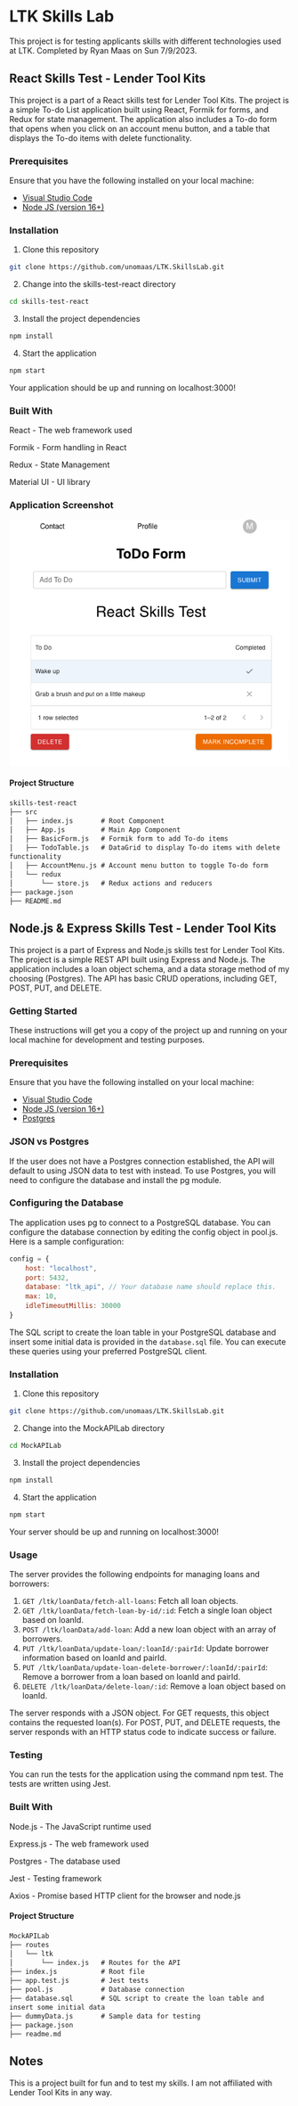 # LTK Skills Lab
This project is for testing applicants skills with different technologies used at LTK.  Completed by Ryan Maas on Sun 7/9/2023.



## React Skills Test - Lender Tool Kits
This project is a part of a React skills test for Lender Tool Kits. The project is a simple To-do List application built using React, Formik for forms, and Redux for state management. The application also includes a To-do form that opens when you click on an account menu button, and a table that displays the To-do items with delete functionality.


### Prerequisites
Ensure that you have the following installed on your local machine:

* [Visual Studio Code](https://code.visualstudio.com/)
* [Node JS (version 16+)](https://nodejs.org/en/download/)


### Installation
1. Clone this repository
```bash
git clone https://github.com/unomaas/LTK.SkillsLab.git
```

2. Change into the skills-test-react directory
```bash
cd skills-test-react
```
3. Install the project dependencies
```bash
npm install
```
4. Start the application
```bash
npm start
```
Your application should be up and running on localhost:3000!


### Built With
React - The web framework used

Formik - Form handling in React

Redux - State Management

Material UI - UI library


### Application Screenshot
![Sample Screenshot of the App](./skills-test-react/public/React-App.png)


#### Project Structure
```
skills-test-react
├── src
│   ├── index.js       # Root Component
│   ├── App.js         # Main App Component
│   ├── BasicForm.js   # Formik form to add To-do items
│   ├── TodoTable.js   # DataGrid to display To-do items with delete functionality
│   ├── AccountMenu.js # Account menu button to toggle To-do form
│   └── redux
│       └── store.js   # Redux actions and reducers
├── package.json
├── README.md
```



## Node.js & Express Skills Test - Lender Tool Kits

This project is a part of Express and Node.js skills test for Lender Tool Kits. The project is a simple REST API built using Express and Node.js. The application includes a loan object schema, and a data storage method of my choosing (Postgres). The API has basic CRUD operations, including GET, POST, PUT, and DELETE.


### Getting Started
These instructions will get you a copy of the project up and running on your local machine for development and testing purposes.


### Prerequisites
Ensure that you have the following installed on your local machine:

* [Visual Studio Code](https://code.visualstudio.com/)
* [Node JS (version 16+)](https://nodejs.org/en/download/)
* [Postgres](https://www.postgresql.org/download/)


### JSON vs Postgres
If the user does not have a Postgres connection established, the API will default to using JSON data to test with instead. To use Postgres, you will need to configure the database and install the pg module.


### Configuring the Database
The application uses pg to connect to a PostgreSQL database. You can configure the database connection by editing the config object in pool.js. Here is a sample configuration:

```javascript
config = {
    host: "localhost",
    port: 5432,
    database: "ltk_api", // Your database name should replace this.
    max: 10,
    idleTimeoutMillis: 30000
}
```

The SQL script to create the loan table in your PostgreSQL database and insert some initial data is provided in the `database.sql` file. You can execute these queries using your preferred PostgreSQL client.


### Installation
1. Clone this repository
```bash
git clone https://github.com/unomaas/LTK.SkillsLab.git
```

2. Change into the MockAPILab directory
```bash
cd MockAPILab
```
3. Install the project dependencies
```bash
npm install
```
4. Start the application
```bash
npm start
```

Your server should be up and running on localhost:3000!


### Usage
The server provides the following endpoints for managing loans and borrowers:

1. `GET /ltk/loanData/fetch-all-loans`: Fetch all loan objects.
2. `GET /ltk/loanData/fetch-loan-by-id/:id`: Fetch a single loan object based on loanId.
3. `POST /ltk/loanData/add-loan`: Add a new loan object with an array of borrowers.
4. `PUT /ltk/loanData/update-loan/:loanId/:pairId`: Update borrower information based on loanId and pairId.
5. `PUT /ltk/loanData/update-loan-delete-borrower/:loanId/:pairId`: Remove a borrower from a loan based on loanId and pairId.
6. `DELETE /ltk/loanData/delete-loan/:id`: Remove a loan object based on loanId. 

The server responds with a JSON object. For GET requests, this object contains the requested loan(s). For POST, PUT, and DELETE requests, the server responds with an HTTP status code to indicate success or failure.


### Testing
You can run the tests for the application using the command npm test. The tests are written using Jest.


### Built With
Node.js - The JavaScript runtime used

Express.js - The web framework used

Postgres - The database used

Jest - Testing framework

Axios - Promise based HTTP client for the browser and node.js


#### Project Structure
```
MockAPILab
├── routes
│   └── ltk
│       └── index.js   # Routes for the API
├── index.js           # Root file
├── app.test.js        # Jest tests
├── pool.js            # Database connection
├── database.sql       # SQL script to create the loan table and insert some initial data
├── dummyData.js       # Sample data for testing
├── package.json
├── readme.md
```


## Notes 
This is a project built for fun and to test my skills. I am not affiliated with Lender Tool Kits in any way.

